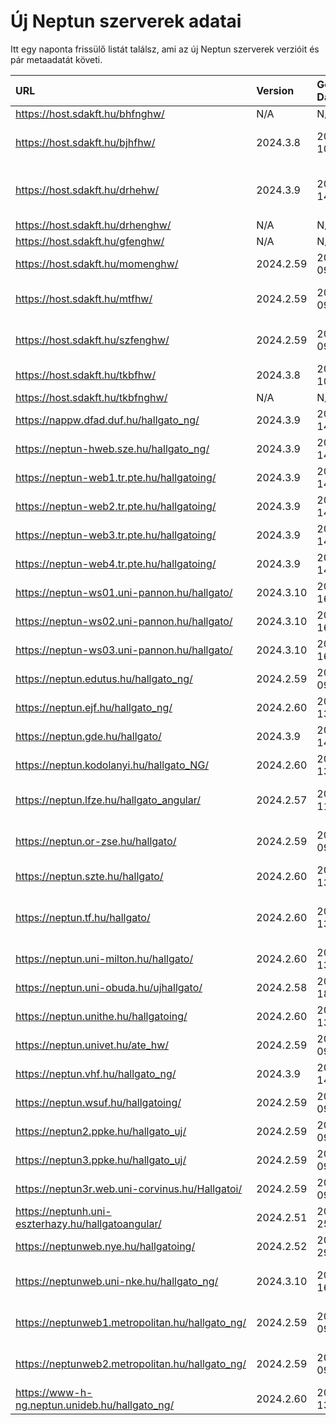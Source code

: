 # Új Neptun szerverek adatai

Itt egy naponta frissülő listát találsz, ami az új Neptun szerverek verzióit és pár metaadatát követi.

| URL                                                | Version   | Generation Date     | Organization Name                             | Captcha Required |
|:-------------------------------------------------|:--------|:------------------|:--------------------------------------------|:---------------|
| https://host.sdakft.hu/bhfnghw/                    | N/A       | N/A                 | N/A                                           | N/A              |
| https://host.sdakft.hu/bjhfhw/                     | 2024.3.8  | 2025-01-10T13:39:59 | Brenner János Hittudományi Főiskola           | 3                |
| https://host.sdakft.hu/drhehw/                     | 2024.3.9  | 2025-01-14T13:33:47 | Debreceni Református Hittudományi Egyetem     | 3                |
| https://host.sdakft.hu/drhenghw/                   | N/A       | N/A                 | N/A                                           | N/A              |
| https://host.sdakft.hu/gfenghw/                    | N/A       | N/A                 | N/A                                           | N/A              |
| https://host.sdakft.hu/momenghw/                   | 2024.2.59 | 2025-01-09T09:39:10 | Moholy-Nagy Művészeti Egyetem                 | 3                |
| https://host.sdakft.hu/mtfhw/                      | 2024.2.59 | 2025-01-09T09:39:10 | Magyar Táncművészeti Egyetem                  | 3                |
| https://host.sdakft.hu/szfenghw/                   | 2024.2.59 | 2025-01-09T09:39:10 | Színház- és Filmművészeti Egyetem             | 3                |
| https://host.sdakft.hu/tkbfhw/                     | 2024.3.8  | 2025-01-10T13:39:59 | A Tan Kapuja Buddhista Főiskola               | 3                |
| https://host.sdakft.hu/tkbfnghw/                   | N/A       | N/A                 | N/A                                           | N/A              |
| https://nappw.dfad.duf.hu/hallgato_ng/             | 2024.3.9  | 2025-01-14T13:33:47 | Dunaújvárosi Egyetem                          | 3                |
| https://neptun-hweb.sze.hu/hallgato_ng/            | 2024.3.9  | 2025-01-14T13:33:47 | Széchenyi István Egyetem                      | 3                |
| https://neptun-web1.tr.pte.hu/hallgatoing/         | 2024.3.9  | 2025-01-14T13:33:47 | Pécsi Tudományegyetem                         | 3                |
| https://neptun-web2.tr.pte.hu/hallgatoing/         | 2024.3.9  | 2025-01-14T13:33:47 | Pécsi Tudományegyetem                         | 3                |
| https://neptun-web3.tr.pte.hu/hallgatoing/         | 2024.3.9  | 2025-01-14T13:33:47 | Pécsi Tudományegyetem                         | 3                |
| https://neptun-web4.tr.pte.hu/hallgatoing/         | 2024.3.9  | 2025-01-14T13:33:47 | Pécsi Tudományegyetem                         | 3                |
| https://neptun-ws01.uni-pannon.hu/hallgato/        | 2024.3.10 | 2025-01-16T13:35:52 | Pannon Egyetem                                | 3                |
| https://neptun-ws02.uni-pannon.hu/hallgato/        | 2024.3.10 | 2025-01-16T13:35:52 | Pannon Egyetem                                | 3                |
| https://neptun-ws03.uni-pannon.hu/hallgato/        | 2024.3.10 | 2025-01-16T13:35:52 | Pannon Egyetem                                | 3                |
| https://neptun.edutus.hu/hallgato_ng/              | 2024.2.59 | 2025-01-09T09:39:10 | Edutus Egyetem                                | 3                |
| https://neptun.ejf.hu/hallgato_ng/                 | 2024.2.60 | 2025-01-13T08:14:13 | Eötvös József Főiskola                        | 3                |
| https://neptun.gde.hu/hallgato/                    | 2024.3.9  | 2025-01-14T13:33:47 | Gábor Dénes Egyetem                           | 3                |
| https://neptun.kodolanyi.hu/hallgato_NG/           | 2024.2.60 | 2025-01-13T08:14:13 | Kodolányi János Egyetem                       | 1                |
| https://neptun.lfze.hu/hallgato_angular/           | 2024.2.57 | 2024-12-11T15:23:02 | Liszt Ferenc Zeneművészeti Egyetem            | 3                |
| https://neptun.or-zse.hu/hallgato/                 | 2024.2.59 | 2025-01-09T09:39:10 | Országos Rabbiképző - Zsidó Egyetem           | 3                |
| https://neptun.szte.hu/hallgato/                   | 2024.2.60 | 2025-01-13T08:14:13 | Szegedi Tudományegyetem                       | 3                |
| https://neptun.tf.hu/hallgato/                     | 2024.2.60 | 2025-01-13T08:14:13 | Magyar Testnevelési és Sporttudományi Egyetem | 3                |
| https://neptun.uni-milton.hu/hallgato/             | 2024.2.60 | 2025-01-13T08:14:13 | Milton Friedman Egyetem                       | 3                |
| https://neptun.uni-obuda.hu/ujhallgato/            | 2024.2.58 | 2024-12-18T11:10:49 | Óbudai Egyetem                                | 3                |
| https://neptun.unithe.hu/hallgatoing/              | 2024.2.60 | 2025-01-13T08:14:13 | Tokaj-Hegyalja Egyetem                        | 1                |
| https://neptun.univet.hu/ate_hw/                   | 2024.2.59 | 2025-01-09T09:39:10 | Állatorvostudományi Egyetem                   | 3                |
| https://neptun.vhf.hu/hallgato_ng/                 | 2024.3.9  | 2025-01-14T13:33:47 | Veszprémi Érseki Főiskola                     | 3                |
| https://neptun.wsuf.hu/hallgatoing/                | 2024.2.59 | 2025-01-09T09:39:10 | Wekerle Sándor Üzleti Főiskola                | 3                |
| https://neptun2.ppke.hu/hallgato_uj/               | 2024.2.59 | 2025-01-09T09:39:10 | Pázmány Péter Katolikus Egyetem               | 3                |
| https://neptun3.ppke.hu/hallgato_uj/               | 2024.2.59 | 2025-01-09T09:39:10 | Pázmány Péter Katolikus Egyetem               | 3                |
| https://neptun3r.web.uni-corvinus.hu/Hallgatoi/    | 2024.2.59 | 2025-01-09T09:39:10 | Budapesti Corvinus Egyetem                    | 3                |
| https://neptunh.uni-eszterhazy.hu/hallgatoangular/ | 2024.2.51 | 2024-11-25T09:55:03 | Eszterházy Károly Katolikus Egyetem           | 3                |
| https://neptunweb.nye.hu/hallgatoing/              | 2024.2.52 | 2024-11-29T08:56:55 | Nyíregyházi Egyetem                           | 3                |
| https://neptunweb.uni-nke.hu/hallgato_ng/          | 2024.3.10 | 2025-01-16T13:35:52 | Nemzeti Közszolgálati Egyetem                 | 3                |
| https://neptunweb1.metropolitan.hu/hallgato_ng/    | 2024.2.59 | 2025-01-09T09:39:10 | Budapesti Metropolitan Egyetem                | 3                |
| https://neptunweb2.metropolitan.hu/hallgato_ng/    | 2024.2.59 | 2025-01-09T09:39:10 | Budapesti Metropolitan Egyetem                | 3                |
| https://www-h-ng.neptun.unideb.hu/hallgato_ng/     | 2024.2.60 | 2025-01-13T08:14:13 | Debreceni Egyetem                             | 3                |